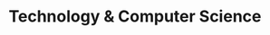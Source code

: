 ---
title: "Technology & Computer Science"
introduction: "Anything about Technology & Computer Science"
---